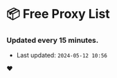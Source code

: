 # :package: Free Proxy List
### Updated every 15 minutes.

- Last updated: `2024-05-12 10:56`

:heart:
